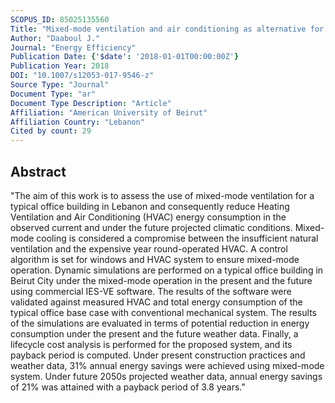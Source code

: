 ```yaml
---
SCOPUS_ID: 85025135560
Title: "Mixed-mode ventilation and air conditioning as alternative for energy savings: a case study in Beirut current and future climate"
Author: "Daaboul J."
Journal: "Energy Efficiency"
Publication Date: {'$date': '2018-01-01T00:00:00Z'}
Publication Year: 2018
DOI: "10.1007/s12053-017-9546-z"
Source Type: "Journal"
Document Type: "ar"
Document Type Description: "Article"
Affiliation: "American University of Beirut"
Affiliation Country: "Lebanon"
Cited by count: 29
---
```


## Abstract
"The aim of this work is to assess the use of mixed-mode ventilation for a typical office building in Lebanon and consequently reduce Heating Ventilation and Air Conditioning (HVAC) energy consumption in the observed current and under the future projected climatic conditions. Mixed-mode cooling is considered a compromise between the insufficient natural ventilation and the expensive year round-operated HVAC. A control algorithm is set for windows and HVAC system to ensure mixed-mode operation. Dynamic simulations are performed on a typical office building in Beirut City under the mixed-mode operation in the present and the future using commercial IES-VE software. The results of the software were validated against measured HVAC and total energy consumption of the typical office base case with conventional mechanical system. The results of the simulations are evaluated in terms of potential reduction in energy consumption under the present and the future weather data. Finally, a lifecycle cost analysis is performed for the proposed system, and its payback period is computed. Under present construction practices and weather data, 31% annual energy savings were achieved using mixed-mode system. Under future 2050s projected weather data, annual energy savings of 21% was attained with a payback period of 3.8 years."
